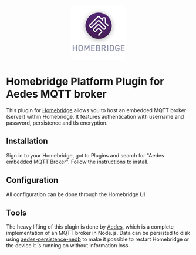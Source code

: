 
<p align="center">

<img src="https://github.com/homebridge/branding/raw/master/logos/homebridge-wordmark-logo-vertical.png" width="150">

</p>


# Homebridge Platform Plugin for Aedes MQTT broker

This plugin for [Homebridge](https://homebridge.io/) allows you to host an embedded MQTT broker (server) within Homebridge. It features authentication with username and password, persistence and tls encryption.

## Installation

Sign in to your Homebridge, got to Plugins and search for "Aedes embedded MQTT Broker". Follow the instructions to install.

## Configuration

All configuration can be done through the Homebridge UI.

## Tools 

The heavy lifting of this plugin is done by [Aedes](https://github.com/moscajs/aedes), which is a complete implementation of an MQTT broker in Node.js. Data can be persisted to disk using [aedes-persistence-nedb](https://github.com/ovhemert/aedes-persistence-nedb) to make it possible to restart Homebridge or the device it is running on without information loss.

